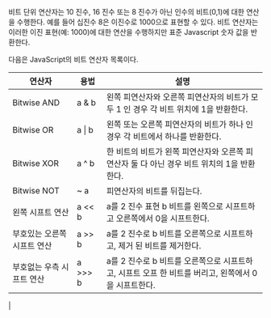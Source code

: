 비트 단위 연산자는 10 진수, 16 진수 또는 8 진수가 아닌 인수의 비트(0,1)에 대한 연산을 수행한다. 예를 들어 십진수 8은 이진수로 1000으로 표현할 수 있다. 비트 연산자는 이러한 이진 표현(예: 1000)에 대한 연산을 수행하지만 표준 Javascript 숫자 값을 반환한다.

다음은 JavaScript의 비트 연산자 목록이다.


|연산자|용법|설명|
|---|---|---|
|Bitwise AND|a & b|왼쪽 피연산자와 오른쪽 피연산자의 비트가 모두 1 인 경우 각 비트 위치에 1을 반환한다.|
|Bitwise OR|a \| b|왼쪽 또는 오른쪽 피연산자의 비트가 하나 인 경우 각 비트에서 하나를 반환한다.|
|Bitwise XOR|a ^ b|한 비트의 비트가 왼쪽 피연산자와 오른쪽 피연산자 둘 다 아닌 경우 비트 위치의 1을 반환한다.|
|Bitwise NOT|~ a|피연산자의 비트를 뒤집는다.|
|왼쪽 시프트 연산|a << b|a를 2 진수 표현 b 비트를 왼쪽으로 시프트하고 오른쪽에서 0을 시프트한다.|
|부호있는 오른쪽 시프트 연산|a >> b|a를 2 진수로 b 비트를 오른쪽으로 시프트하고, 제거 된 비트를 제거한다.|
|부호없는 우측 시프트 연산|a >>> b|a를 2 진수로 b 비트를 오른쪽으로 시프트하고, 시프트 오프 한 비트를 버리고, 왼쪽에서 0을 시프트한다.
|
